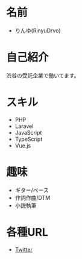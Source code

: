 # 名前
 * りんゆ(RinyuDrvo)

# 自己紹介

渋谷の受託企業で働いてます。

# スキル
 * PHP
 * Laravel
 * JavaScript
 * TypeScript
 * Vue.js

# 趣味
 * ギター/ベース
 * 作詞作曲/DTM
 * 小説執筆

# 各種URL
 * [Twitter](https://twitter.com/DRVO_Project)
